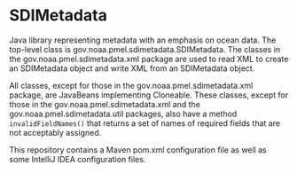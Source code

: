 # SDIMetadata
Java library representing metadata with an emphasis on ocean data.  The
top-level class is gov.noaa.pmel.sdimetadata.SDIMetadata.  The classes
in the gov.noaa.pmel.sdimetadata.xml package are used to read XML to
create an SDIMetadata object and write XML from an SDIMetadata object.

All classes, except for those in the gov.noaa.pmel.sdimetadata.xml package,
are JavaBeans implementing Cloneable.  These classes, except for those in
the gov.noaa.pmel.sdimetadata.xml and the gov.noaa.pmel.sdimetadata.util
packages, also have a method `invalidFieldNames()` that returns a set of
names of required fields that are not acceptably assigned.

This repository contains a Maven pom.xml configuration file as well
as some IntelliJ IDEA configuration files.

